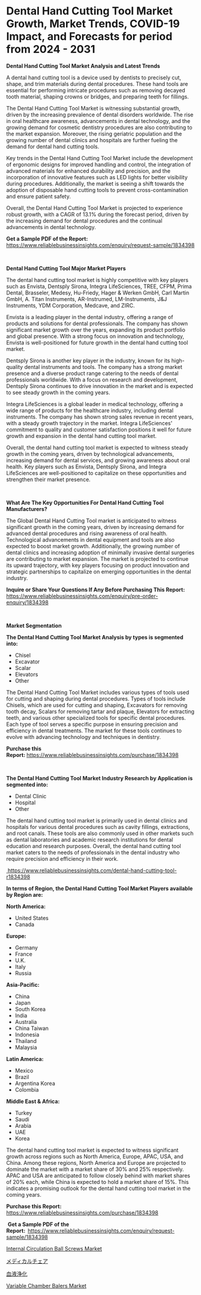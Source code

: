 <p><h1>Dental Hand Cutting Tool Market Growth, Market Trends, COVID-19 Impact, and Forecasts for period from 2024 - 2031</h1></p><p><strong>Dental Hand Cutting Tool Market Analysis and Latest Trends</strong></p>
<p><p>A dental hand cutting tool is a device used by dentists to precisely cut, shape, and trim materials during dental procedures. These hand tools are essential for performing intricate procedures such as removing decayed tooth material, shaping crowns or bridges, and preparing teeth for fillings.</p><p>The Dental Hand Cutting Tool Market is witnessing substantial growth, driven by the increasing prevalence of dental disorders worldwide. The rise in oral healthcare awareness, advancements in dental technology, and the growing demand for cosmetic dentistry procedures are also contributing to the market expansion. Moreover, the rising geriatric population and the growing number of dental clinics and hospitals are further fueling the demand for dental hand cutting tools.</p><p>Key trends in the Dental Hand Cutting Tool Market include the development of ergonomic designs for improved handling and control, the integration of advanced materials for enhanced durability and precision, and the incorporation of innovative features such as LED lights for better visibility during procedures. Additionally, the market is seeing a shift towards the adoption of disposable hand cutting tools to prevent cross-contamination and ensure patient safety.</p><p>Overall, the Dental Hand Cutting Tool Market is projected to experience robust growth, with a CAGR of 13.1% during the forecast period, driven by the increasing demand for dental procedures and the continual advancements in dental technology.</p></p>
<p><strong>Get a Sample PDF of the Report:&nbsp;</strong> <a href="https://www.reliablebusinessinsights.com/enquiry/request-sample/1834398">https://www.reliablebusinessinsights.com/enquiry/request-sample/1834398</a></p>
<p>&nbsp;</p>
<p><strong>Dental Hand Cutting Tool Major Market Players</strong></p>
<p><p>The dental hand cutting tool market is highly competitive with key players such as Envista, Dentsply Sirona, Integra LifeSciences, TREE, CFPM, Prima Dental, Brasseler, Medesy, Hu-Friedy, Hager & Werken GmbH, Carl Martin GmbH, A. Titan Instruments, AR-Instrumed, LM-Instruments, J&J Instruments, YDM Corporation, Medcave, and ZIRC.</p><p>Envista is a leading player in the dental industry, offering a range of products and solutions for dental professionals. The company has shown significant market growth over the years, expanding its product portfolio and global presence. With a strong focus on innovation and technology, Envista is well-positioned for future growth in the dental hand cutting tool market.</p><p>Dentsply Sirona is another key player in the industry, known for its high-quality dental instruments and tools. The company has a strong market presence and a diverse product range catering to the needs of dental professionals worldwide. With a focus on research and development, Dentsply Sirona continues to drive innovation in the market and is expected to see steady growth in the coming years.</p><p>Integra LifeSciences is a global leader in medical technology, offering a wide range of products for the healthcare industry, including dental instruments. The company has shown strong sales revenue in recent years, with a steady growth trajectory in the market. Integra LifeSciences' commitment to quality and customer satisfaction positions it well for future growth and expansion in the dental hand cutting tool market.</p><p>Overall, the dental hand cutting tool market is expected to witness steady growth in the coming years, driven by technological advancements, increasing demand for dental services, and growing awareness about oral health. Key players such as Envista, Dentsply Sirona, and Integra LifeSciences are well-positioned to capitalize on these opportunities and strengthen their market presence.</p></p>
<p>&nbsp;</p>
<p><strong>What Are The Key Opportunities For Dental Hand Cutting Tool Manufacturers?</strong></p>
<p><p>The Global Dental Hand Cutting Tool market is anticipated to witness significant growth in the coming years, driven by increasing demand for advanced dental procedures and rising awareness of oral health. Technological advancements in dental equipment and tools are also expected to boost market growth. Additionally, the growing number of dental clinics and increasing adoption of minimally invasive dental surgeries are contributing to market expansion. The market is projected to continue its upward trajectory, with key players focusing on product innovation and strategic partnerships to capitalize on emerging opportunities in the dental industry.</p></p>
<p><strong>Inquire or Share Your Questions If Any Before Purchasing This Report:</strong> <a href="https://www.reliablebusinessinsights.com/enquiry/pre-order-enquiry/1834398">https://www.reliablebusinessinsights.com/enquiry/pre-order-enquiry/1834398</a></p>
<p>&nbsp;</p>
<p><strong>Market Segmentation</strong></p>
<p><strong>The Dental Hand Cutting Tool Market Analysis by types is segmented into:</strong></p>
<p><ul><li>Chisel</li><li>Excavator</li><li>Scalar</li><li>Elevators</li><li>Other</li></ul></p>
<p><p>The Dental Hand Cutting Tool Market includes various types of tools used for cutting and shaping during dental procedures. Types of tools include Chisels, which are used for cutting and shaping, Excavators for removing tooth decay, Scalars for removing tartar and plaque, Elevators for extracting teeth, and various other specialized tools for specific dental procedures. Each type of tool serves a specific purpose in ensuring precision and efficiency in dental treatments. The market for these tools continues to evolve with advancing technology and techniques in dentistry.</p></p>
<p><strong>Purchase this Report:&nbsp;</strong><a href="https://www.reliablebusinessinsights.com/purchase/1834398">https://www.reliablebusinessinsights.com/purchase/1834398</a></p>
<p>&nbsp;</p>
<p><strong>The Dental Hand Cutting Tool Market Industry Research by Application is segmented into:</strong></p>
<p><ul><li>Dental Clinic</li><li>Hospital</li><li>Other</li></ul></p>
<p><p>The dental hand cutting tool market is primarily used in dental clinics and hospitals for various dental procedures such as cavity fillings, extractions, and root canals. These tools are also commonly used in other markets such as dental laboratories and academic research institutions for dental education and research purposes. Overall, the dental hand cutting tool market caters to the needs of professionals in the dental industry who require precision and efficiency in their work.</p></p>
<p><a href="https://www.reliablebusinessinsights.com/dental-hand-cutting-tool-r1834398">&nbsp;https://www.reliablebusinessinsights.com/dental-hand-cutting-tool-r1834398</a></p>
<p><strong>In terms of Region, the Dental Hand Cutting Tool Market Players available by Region are:</strong></p>
<p>
    <p> <strong> North America: </strong>
        <ul>
            <li>United States</li>
            <li>Canada</li>
        </ul>
        </p> 
    <p> <strong> Europe: </strong>
        <ul>
            <li>Germany</li>
            <li>France</li>
            <li>U.K.</li>
            <li>Italy</li>
            <li>Russia</li>
        </ul>
        </p> 
    <p> <strong> Asia-Pacific: </strong>
        <ul>
            <li>China</li>
            <li>Japan</li>
            <li>South Korea</li>
            <li>India</li>
            <li>Australia</li>
            <li>China Taiwan</li>
            <li>Indonesia</li>
            <li>Thailand</li>
            <li>Malaysia</li>
        </ul>
        </p> 
    <p> <strong> Latin America: </strong>
        <ul>
            <li>Mexico</li>
            <li>Brazil</li>
            <li>Argentina Korea</li>
            <li>Colombia</li>
        </ul>
        </p> 
    <p> <strong> Middle East & Africa: </strong>
        <ul>
            <li>Turkey</li>
            <li>Saudi</li>
            <li>Arabia</li>
            <li>UAE</li>
            <li>Korea</li>
        </ul>
    </p>
    </p>
<p><p>The dental hand cutting tool market is expected to witness significant growth across regions such as North America, Europe, APAC, USA, and China. Among these regions, North America and Europe are projected to dominate the market with a market share of 30% and 25% respectively. APAC and USA are anticipated to follow closely behind with market shares of 20% each, while China is expected to hold a market share of 15%. This indicates a promising outlook for the dental hand cutting tool market in the coming years.</p></p>
<p><strong>Purchase this Report: </strong><a href="https://www.reliablebusinessinsights.com/purchase/1834398">https://www.reliablebusinessinsights.com/purchase/1834398</a></p>
<p>&nbsp;<strong>Get a Sample PDF of the Report:&nbsp;&nbsp;</strong><a href="https://www.reliablebusinessinsights.com/enquiry/request-sample/1834398">https://www.reliablebusinessinsights.com/enquiry/request-sample/1834398</a></p>
<p><strong></strong></p>
<p><p><a href="https://github.com/RichRobinson5/Market-Research-Report-List-5/blob/main/internal-circulation-ball-screws-market.md">Internal Circulation Ball Screws Market</a></p><p><a href="https://github.com/dathomson6534/Market-Research-Report-List-2/blob/main/1843456169695.md">メディカルチェア</a></p><p><a href="https://github.com/BoydYundt1/Market-Research-Report-List-2/blob/main/4853493169696.md">血液浄化</a></p><p><a href="https://github.com/caominhtri712020/Market-Research-Report-List-1/blob/main/variable-chamber-balers-market.md">Variable Chamber Balers Market</a></p></p>